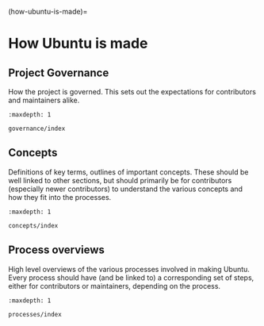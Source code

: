 (how-ubuntu-is-made)=
# How Ubuntu is made


## Project Governance

How the project is governed. This sets out the expectations for contributors
and maintainers alike.

```{toctree}
:maxdepth: 1

governance/index
```

## Concepts

Definitions of key terms, outlines of important concepts. These should be well
linked to other sections, but should primarily be for contributors (especially
newer contributors) to understand the various concepts and how they fit into
the processes.

```{toctree}
:maxdepth: 1

concepts/index
```

## Process overviews

High level overviews of the various processes involved in making Ubuntu.
Every process should have (and be linked to) a corresponding set of steps,
either for contributors or maintainers, depending on the process.

```{toctree}
:maxdepth: 1

processes/index
```


